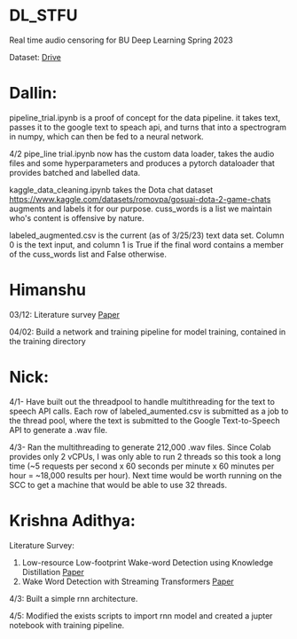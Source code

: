 # DL_STFU
Real time audio censoring for BU Deep Learning Spring 2023

Dataset: [Drive](https://drive.google.com/drive/folders/1fCVkjPTNFxRuT2trkHi7Q7p0KZ-Uv0DY)

# Dallin:
pipeline_trial.ipynb is a proof of concept for the data pipeline.  it takes text, passes it to the google text to speach api, and turns that into a spectrogram in numpy, which can then be fed to a neural network.

4/2 pipe_line trial.ipynb now has the custom data loader, takes the audio files and some hyperparameters and produces a pytorch dataloader that provides batched and labelled data.

kaggle_data_cleaning.ipynb takes the Dota chat dataset https://www.kaggle.com/datasets/romovpa/gosuai-dota-2-game-chats augments and labels it for our purpose.  cuss_words is a list we maintain who's content is offensive by nature.

labeled_augmented.csv is the current (as of 3/25/23) text data set. Column 0 is the text input, and column 1 is True if the final word contains a member of the cuss_words list and False otherwise.



# Himanshu
03/12: Literature survey [Paper](https://ieeexplore.ieee.org/document/9900333)

04/02: Build a network and training pipeline for model training, contained in the training directory

# Nick:
4/1- Have built out the threadpool to handle multithreading for the text to speech API calls. Each row of labeled_aumented.csv is submitted as a job to the thread pool, where the text is submitted to the Google Text-to-Speech API to generate a .wav file.

4/3- Ran the multithreading to generate 212,000 .wav files. Since Colab provides only 2 vCPUs, I was only able to run 2 threads so this took a long time (~5 requests per second x 60 seconds per minute x 60 minutes per hour = ~18,000 results per hour). Next time would be worth running on the SCC to get a machine that would be able to use 32 threads.

# Krishna Adithya:
Literature Survey: 
1. Low-resource Low-footprint Wake-word Detection using Knowledge Distillation
 [Paper](https://arxiv.org/abs/2207.03331)
2. Wake Word Detection with Streaming Transformers [Paper](https://arxiv.org/abs/2102.04488)

4/3: Built a simple rnn architecture.

4/5: Modified the exists scripts to import rnn model and created a jupter notebook with training pipeline. 

